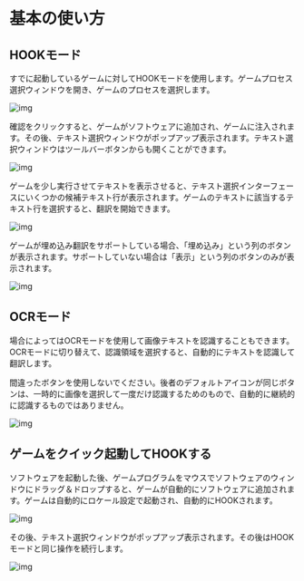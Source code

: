 # 基本の使い方

## HOOKモード

すでに起動しているゲームに対してHOOKモードを使用します。ゲームプロセス選択ウィンドウを開き、ゲームのプロセスを選択します。

![img](https://image.lunatranslator.org/zh/basicuse/hook.png) 

確認をクリックすると、ゲームがソフトウェアに追加され、ゲームに注入されます。その後、テキスト選択ウィンドウがポップアップ表示されます。テキスト選択ウィンドウはツールバーボタンからも開くことができます。

![img](https://image.lunatranslator.org/zh/basicuse/select.png) 

ゲームを少し実行させてテキストを表示させると、テキスト選択インターフェースにいくつかの候補テキスト行が表示されます。ゲームのテキストに該当するテキスト行を選択すると、翻訳を開始できます。

![img](https://image.lunatranslator.org/zh/basicuse/show.png)

ゲームが埋め込み翻訳をサポートしている場合、「埋め込み」という列のボタンが表示されます。サポートしていない場合は「表示」という列のボタンのみが表示されます。

![img](https://image.lunatranslator.org/zh/basicuse/embed.png)

## OCRモード

場合によってはOCRモードを使用して画像テキストを認識することもできます。OCRモードに切り替えて、認識領域を選択すると、自動的にテキストを認識して翻訳します。

間違ったボタンを使用しないでください。後者のデフォルトアイコンが同じボタンは、一時的に画像を選択して一度だけ認識するためのもので、自動的に継続的に認識するものではありません。

![img](https://image.lunatranslator.org/zh/basicuse/ocr.png)

## ゲームをクイック起動してHOOKする

ソフトウェアを起動した後、ゲームプログラムをマウスでソフトウェアのウィンドウにドラッグ＆ドロップすると、ゲームが自動的にソフトウェアに追加されます。ゲームは自動的にロケール設定で起動され、自動的にHOOKされます。

![img](https://image.lunatranslator.org/zh/basicuse/load.png) 

その後、テキスト選択ウィンドウがポップアップ表示されます。その後はHOOKモードと同じ操作を続行します。

![img](https://image.lunatranslator.org/zh/basicuse/loaded.png)